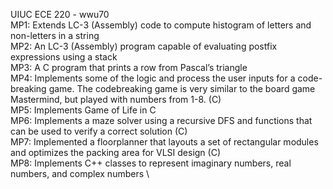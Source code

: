 UIUC ECE 220 - wwu70 \
  MP1: Extends LC-3 (Assembly) code to compute histogram of letters and non-letters in a string \
  MP2: An LC-3 (Assembly) program capable of evaluating postfix expressions using a stack \
  MP3: A C program that prints a row from Pascal’s triangle \
  MP4: Implements some of the logic and process the user inputs for a code-breaking game. The codebreaking game is very similar to the board game Mastermind, but played with              numbers from 1-8. (C) \
  MP5: Implements Game of Life in C \
  MP6: Implements a maze solver using a recursive DFS and functions that can be used to verify a correct solution (C) \
  MP7: Implemented a floorplanner that layouts a set of rectangular modules and optimizes the packing area for VLSI design (C) \
  MP8: Implements C++ classes to represent imaginary numbers, real numbers, and complex numbers \
